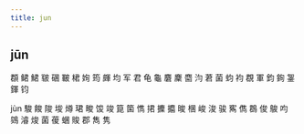 ```yaml
---
title: jun
---
```


## jūn
頵
鲪
鮶
皲
碅
皸
桾
姰
筠
皹
均
军
君
龟
龜
麏
麇
麕
汮
莙
菌
蚐
袀
覠
軍
鈞
銁
銞
鍕
钧

jùn
駿
餕
陖
埈
燇
珺
畯
馂
竣
箟
箘
懏
捃
攈
攟
晙
棞
峻
浚
骏
寯
儁
鵘
俊
鵔
呁
鵕
濬
焌
菌
葰
蜠
賐
郡
雋
隽
